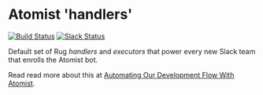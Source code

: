 # Atomist 'handlers'

[![Build Status](https://travis-ci.org/atomist-rugs/default-handlers.svg?branch=master)](https://travis-ci.org/atomist-rugs/default-handlers)
[![Slack Status](https://join.atomist.com/badge.svg)](https://join.atomist.com/)

Default set of Rug _handlers_ and _executors_ that power every new Slack team that enrolls the Atomist bot.

Read read more about this at [Automating Our Development Flow With Atomist](https://medium.com/the-composition/automating-our-development-flow-with-atomist-6b0ec73348b6#.hwa55uv8o).
